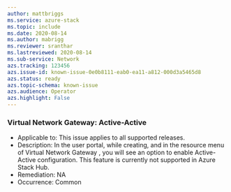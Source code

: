 ```yaml
---
author: mattbriggs
ms.service: azure-stack
ms.topic: include
ms.date: 2020-08-14
ms.author: mabrigg
ms.reviewer: sranthar
ms.lastreviewed: 2020-08-14
ms.sub-service: Network
azs.tracking: 123456
azs.issue-id: known-issue-0e0b8111-eab0-ea11-a812-000d3a5465d8
azs.status: ready
azs.topic-schema: known-issue
azs.audience: Operator
azs.highlight: False
---
```

### Virtual Network Gateway: Active-Active

- Applicable to: This issue applies to all supported releases.
- Description: In the user portal, while creating, and in the resource menu of Virtual Network Gateway , you will see an option to enable Active-Active configuration. This feature is currently not supported in Azure Stack Hub. 
- Remediation: NA
- Occurrence: Common